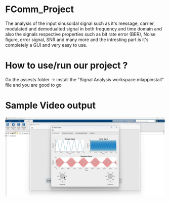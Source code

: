 # FComm_Project
The analysis of the input sinusoidal signal such as it's message, carrier, modulated and demodualted signal in both frequency and time domain and also the signals respective properties such as bit rate error (BER), Noise figure, error signal, SNR and many more and the intresting part is it's completely a GUI and very easy to use.

# How to use/run our project ?

Go the assests folder -> install the "Signal Analysis workspace.mlappinstall" file and you are good to go

# Sample Video output

[![Demo](./assests/thumbnail.png)](https://youtu.be/v-NPHvnexWU)